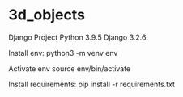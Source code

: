 # 3d_objects

Django Project
Python 3.9.5
Django 3.2.6


Install env:
python3 -m venv env

Activate env
source env/bin/activate

Install requirements:
pip install -r requirements.txt
